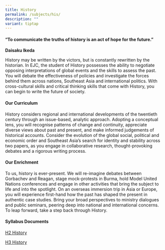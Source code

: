 ```yaml
---
title: History
permalink: /subjects/his/
description: ""
variant: tiptap
---
```

<h4>“To communicate the truths of history is an act of hope for the future.”</h4>
<p><strong>Daisaku Ikeda</strong>
</p>
<p>History may be written by the victors, but is constantly rewritten by
the historian. In EJC, the student of History possesses the ability to
negotiate opposing interpretations of global events and the skills to assess
the past. You will debate the effectiveness of policies and investigate
the forces behind them across nations, Southeast Asia and international
politics. With cross-cultural skills and critical thinking skills that
come with History, you can begin to write the future of society.</p>
<h4><strong>Our Curriculum</strong></h4>
<p>History considers regional and international developments of the twentieth
century through an issue-based, analytic approach. Adopting a conceptual
lens, you will recognise patterns of change and continuity, appreciate
diverse views about past and present, and make informed judgements of historical
accounts. Consider the evolution of the global social, political and economic
order and Southeast Asia’s search for identity and stability across two
papers, as you engage in collaborative research, thought-provoking debates
and a rigorous writing process.</p>
<h4><strong>Our Enrichment</strong></h4>
<p>To us, history is ever-present. We will re-imagine debates between Gorbachev
and Reagan, stage mock-protests in Burma, hold Model United Nations conferences
and engage in other activities that bring the subject to life and into
the spotlight. On an overseas immersion trip in Asia or Europe, you will
experience first-hand how the past has shaped the present in authentic
case studies. Bring your broad perspectives to ministry dialogues and public
seminars, peering deep into national and international concerns. To leap
forward, take a step back through History.</p>
<h4><strong>Syllabus Documents</strong></h4>
<p><a href="https://www.seab.gov.sg/docs/default-source/national-examinations/syllabus/alevel/2024syllabus/9174_y24_sy.pdf" rel="noopener noreferrer nofollow" target="_blank">H2 History</a>
</p>
<p><a href="https://www.seab.gov.sg/docs/default-source/national-examinations/syllabus/alevel/2025-a-level-syllabus/9823_y25_sy.pdf" rel="noopener noreferrer nofollow" target="_blank">H3 History</a>
</p>